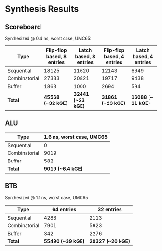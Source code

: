 # Synthesis Results

## Scoreboard

Synthesized @ 0.4 ns, worst case, UMC65:

|    **Type**   | **Flip-flop based, 8 entries** | **Latch based, 8 entries** | **Flip-flop based, 4 entries** | **Latch based, 4 entries** |
|---------------|--------------------------------|----------------------------|--------------------------------|----------------------------|
| Sequential    | 18125                          | 11620                      | 12143                          | 6649                       |
| Combinatorial | 27333                          | 20821                      | 19717                          | 9438                       |
| Buffer        | 1863                           | 1000                       | 2694                           | 594                        |
| **Total**     | **45568 (~32 kGE)**            | **32441 (~23 kGE)**        | **31861 (~23 kGE)**            | **16088 (~ 11 kGE)**       |


## ALU

|    **Type**   | **1.6 ns, worst case, UMC65** |
|---------------|-------------------------------|
| Sequential    | 0                             |
| Combinatorial | 9019                          |
| Buffer        | 582                           |
| **Total**     | **9019 (~6.4 kGE)**           |

## BTB

Synthesized @ 1.1 ns, worst case, UMC65

|    **Type**   |    **64 entries**   |    **32 entries**   |
|---------------|---------------------|---------------------|
| Sequential    | 4288                | 2113                |
| Combinatorial | 7901                | 5923                |
| Buffer        | 342                 | 2276                |
| **Total**     | **55490 (~39 kGE)** | **29327 (~20 kGE)** |



